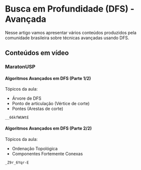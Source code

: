 #  Busca em Profundidade (DFS) - Avançada

Nesse artigo vamos apresentar vários conteúdos produzidos pela comunidade brasileira sobre técnicas avançadas usando DFS.

## Conteúdos em vídeo

### MaratonUSP

#### Algoritmos Avançados em DFS (Parte 1/2)

Tópicos da aula:

- Árvore de DFS
- Ponto de articulação (Vértice de corte)
- Pontes (Arestas de corte)

```youtube
__66kfWUWtE
```

#### Algoritmos Avançados em DFS (Parte 2/2)

Tópicos da aula:

- Ordenação Topológica
- Componentes Fortemente Conexas

```youtube
_Z9r_6Yqr-E
```
